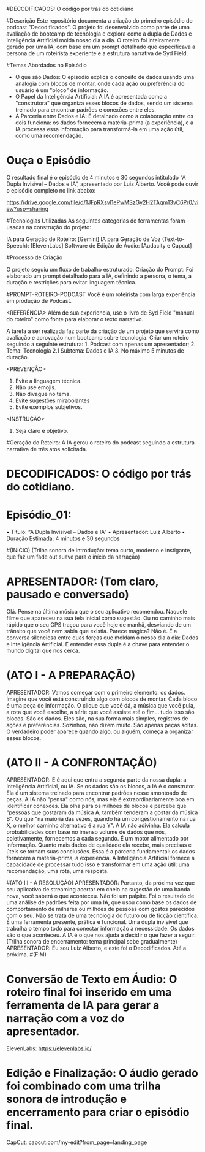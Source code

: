 #DECODIFICADOS: O código por trás do cotidiano


#Descrição
Este repositório documenta a criação do primeiro episódio do podcast "Decodificados". O projeto foi desenvolvido como parte de uma avaliação de bootcamp de tecnologia e explora como a dupla de Dados e Inteligência Artificial molda nosso dia a dia. O roteiro foi inteiramente gerado por uma IA, com base em um prompt detalhado que especificava a persona de um roteirista experiente e a estrutura narrativa de Syd Field.

#Temas Abordados no Episódio

- O que são Dados: O episódio explica o conceito de dados usando uma analogia com blocos de montar, onde cada ação ou preferência do usuário é um "bloco" de informação.
- O Papel da Inteligência Artificial: A IA é apresentada como a "construtora" que organiza esses blocos de dados, sendo um sistema treinado para encontrar padrões e conexões entre eles.
- A Parceria entre Dados e IA: É detalhado como a colaboração entre os dois funciona: os dados fornecem a matéria-prima (a experiência), e a IA processa essa informação para transformá-la em uma ação útil, como uma recomendação.

# Ouça o Episódio
O resultado final é o episódio de 4 minutos e 30 segundos intitulado “A Dupla Invisível – Dados e IA”, apresentado por Luiz Alberto.
Você pode ouvir o episódio completo no link abaixo:

https://drive.google.com/file/d/1JFpRXsvl1ePwMSzGy2H2TAqm13vC6Pr0/view?usp=sharing

#Tecnologias Utilizadas
As seguintes categorias de ferramentas foram usadas na construção do projeto:

IA para Geração de Roteiro: [Gemini]
IA para Geração de Voz (Text-to-Speech): [ElevenLabs]
Software de Edição de Áudio: [Audacity e Capcut]

#Processo de Criação

O projeto seguiu um fluxo de trabalho estruturado:
Criação do Prompt: Foi elaborado um prompt detalhado para a IA, definindo a persona, o tema, a duração e restrições para evitar linguagem técnica.

#PROMPT-ROTEIRO-PODCAST
<PERSONA> 
Você é um roteirista com larga experiência em produção de Podcast. 

<REFERÊNCIA>
Além de sua experiencia, use o livro de Syd Field "manual do roteiro" como fonte para elaborar o texto narrativo.

<CONTEXTO>
A tarefa a ser realizada faz parte da criação de um projeto que servirá como avaliação e aprovação num bootcamp sobre tecnologia.

<TAREFA>
Criar um roteiro seguindo a seguinte estrutura:
1. Podcast com apenas um apresentador;
2. Tema: Tecnologia
2.1 Subtema: Dados e IA
3. No máximo 5 minutos de duração.

<PREVENÇÃO>
1. Evite a linguagem técnica.
2. Não use emojis.
3. Não divague no tema.
4. Evite sugestões mirabolantes
5. Evite exemplos subjetivos.

<INSTRUÇÃO>
1. Seja claro e objetivo.

#Geração do Roteiro: A IA gerou o roteiro do podcast seguindo a estrutura narrativa de três atos solicitada.

# DECODIFICADOS: O código por trás do cotidiano.
# Episódio_01: 
•	Título: “A Dupla Invisível – Dados e IA”
•	Apresentador: Luiz Alberto 
•	Duração Estimada: 4 minutos e 30 segundos

#(INÍCIO)
(Trilha sonora de introdução: tema curto, moderno e instigante, que faz um fade out suave para o início da narração)
# APRESENTADOR: (Tom claro, pausado e conversado)
Olá. Pense na última música que o seu aplicativo recomendou. Naquele filme que apareceu na sua tela inicial como sugestão. Ou no caminho mais rápido que o seu GPS traçou para você hoje de manhã, desviando de um trânsito que você nem sabia que existia.
Parece mágica? Não é. É a conversa silenciosa entre duas forças que moldam o nosso dia a dia: Dados e Inteligência Artificial. E entender essa dupla é a chave para entender o mundo digital que nos cerca.

# (ATO I - A PREPARAÇÃO)
APRESENTADOR: Vamos começar com o primeiro elemento: os dados.
Imagine que você está construindo algo com blocos de montar. Cada bloco é uma peça de informação. O clique que você dá, a música que você pula, a rota que você escolhe, a série que você assiste até o fim... tudo isso são blocos. São os dados.
Eles são, na sua forma mais simples, registros de ações e preferências. Sozinhos, não dizem muito. São apenas peças soltas. O verdadeiro poder aparece quando algo, ou alguém, começa a organizar esses blocos.

# (ATO II - A CONFRONTAÇÃO)
APRESENTADOR: E é aqui que entra a segunda parte da nossa dupla: a Inteligência Artificial, ou IA.
Se os dados são os blocos, a IA é o construtor. Ela é um sistema treinado para encontrar padrões nesse amontoado de peças. A IA não "pensa" como nós, mas ela é extraordinariamente boa em identificar conexões.
Ela olha para os milhões de blocos e percebe que "pessoas que gostaram da música A, também tenderam a gostar da música B". Ou que "na maioria das vezes, quando há um congestionamento na rua X, o melhor caminho alternativo é a rua Y".
A IA não adivinha. Ela calcula probabilidades com base no imenso volume de dados que nós, coletivamente, fornecemos a cada segundo. É um motor alimentado por informação. Quanto mais dados de qualidade ela recebe, mais precisas e úteis se tornam suas conclusões.
Essa é a parceria fundamental: os dados fornecem a matéria-prima, a experiência. A Inteligência Artificial fornece a capacidade de processar tudo isso e transformar em uma ação útil: uma recomendação, uma rota, uma resposta.

#(ATO III - A RESOLUÇÃO)
APRESENTADOR: Portanto, da próxima vez que seu aplicativo de streaming acertar em cheio na sugestão de uma banda nova, você saberá o que aconteceu. Não foi um palpite.
Foi o resultado de uma análise de padrões feita por uma IA, que usou como base os dados de comportamento de milhares ou milhões de pessoas com gostos parecidos com o seu.
Não se trata de uma tecnologia do futuro ou de ficção científica. É uma ferramenta presente, prática e funcional. Uma dupla invisível que trabalha o tempo todo para conectar informação à necessidade. Os dados são o que aconteceu. A IA é o que nos ajuda a decidir o que fazer a seguir.
(Trilha sonora de encerramento: tema principal sobe gradualmente)
APRESENTADOR: Eu sou Luiz Alberto, e este foi o Decodificados. Até a próxima.
#(FIM)

# Conversão de Texto em Áudio: O roteiro final foi inserido em uma ferramenta de IA para gerar a narração com a voz do apresentador.
 ElevenLabs: https://elevenlabs.io/

# Edição e Finalização: O áudio gerado foi combinado com uma trilha sonora de introdução e encerramento para criar o episódio final.
CapCut: capcut.com/my-edit?from_page=landing_page
